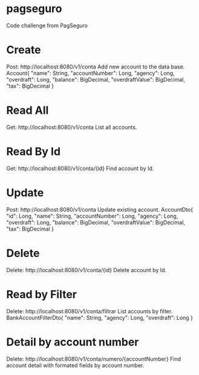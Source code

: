 # pagseguro
Code challenge from PagSeguro

# Create
Post: http://localhost:8080/v1/conta
Add new account to the data base.
Account{
  "name": String,
  "accountNumber": Long,
  "agency": Long,
  "overdraft": Long,
  "balance": BigDecimal,
  "overdraftValue": BigDecimal,
  "tax": BigDecimal
}

# Read All
Get: http://localhost:8080/v1/conta
List all accounts.

# Read By Id
Get: http://localhost:8080/v1/conta/{id}
Find account by Id.

# Update
Post: http://localhost:8080/v1/conta
Update existing account.
AccountDto{
  "id": Long,
  "name": String,
  "accountNumber": Long,
  "agency": Long,
  "overdraft": Long,
  "balance": BigDecimal,
  "overdraftValue": BigDecimal,
  "tax": BigDecimal
}

# Delete
Delete: http://localhost:8080/v1/conta/{id}
Delete account by Id.

# Read by Filter
Delete: http://localhost:8080/v1/conta/filtrar
List accounts by filter.
BankAccountFilterDto{
  "name": String,
  "agency": Long,
  "overdraft": Long
}

# Detail by account number
Delete: http://localhost:8080/v1/conta/numero/{accountNumber}
Find account detail with formated fields by account number.
